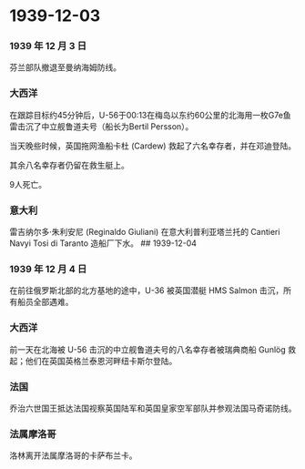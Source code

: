 # 1939-12-03

### 1939 年 12 月 3 日

芬兰部队撤退至曼纳海姆防线。

### 大西洋

在跟踪目标约45分钟后，U-56于00:13在梅岛以东约60公里的北海用一枚G7e鱼雷击沉了中立舰鲁道夫号（船长为Bertil
Persson）。

当天晚些时候，英国拖网渔船卡杜 (Cardew) 救起了六名幸存者，并在邓迪登陆。

其余八名幸存者仍留在救生艇上。

9人死亡。

### 意大利

雷吉纳尔多·朱利安尼 (Reginaldo Giuliani) 在意大利普利亚塔兰托的 Cantieri
Navyi Tosi di Taranto 造船厂下水。 \## 1939-12-04

### 1939 年 12 月 4 日

在前往俄罗斯北部的北方基地的途中，U-36 被英国潜艇 HMS Salmon
击沉，所有船员全部遇难。

### 大西洋

前一天在北海被 U-56 击沉的中立舰鲁道夫号的八名幸存者被瑞典商船 Gunlög
救起；他们在英国英格兰泰恩河畔纽卡斯尔登陆。

### 法国

乔治六世国王抵达法国视察英国陆军和英国皇家空军部队并参观法国马奇诺防线。

### 法属摩洛哥

洛林离开法属摩洛哥的卡萨布兰卡。